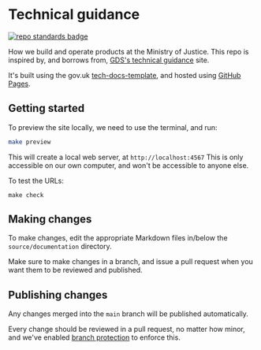 # Technical guidance

[![repo standards badge](https://img.shields.io/badge/dynamic/json?color=blue&style=for-the-badge&logo=github&label=MoJ%20Compliant&query=%24.result&url=https%3A%2F%2Foperations-engineering-reports.cloud-platform.service.justice.gov.uk%2Fapi%2Fv1%2Fcompliant_public_repositories%2Ftechnical-guidance)](https://operations-engineering-reports.cloud-platform.service.justice.gov.uk/public-github-repositories.html#technical-guidance "Link to report")

How we build and operate products at the Ministry of Justice. This repo
is inspired by, and borrows from, [GDS's technical guidance][gds-way]
site.

It's built using the gov.uk [tech-docs-template], and hosted using [GitHub Pages].

[gds-way]: https://github.com/alphagov/gds-way
[github pages]: https://pages.github.com
[tech-docs-template]: https://github.com/alphagov/tech-docs-template

## Getting started

To preview the site locally, we need to use the terminal, and run:

```bash
make preview
```

This will create a local web server, at `http://localhost:4567` This is only
accessible on our own computer, and won't be accessible to anyone else.

To test the URLs:

```
make check
```

## Making changes

To make changes, edit the appropriate Markdown files in/below the
`source/documentation` directory.

Make sure to make changes in a branch, and issue a pull request when
you want them to be reviewed and published.

## Publishing changes

Any changes merged into the `main` branch will be published automatically.

Every change should be reviewed in a pull request, no matter how minor, and
we've enabled [branch protection][] to enforce this.

[branch protection]: https://help.github.com/articles/about-protected-branches/
